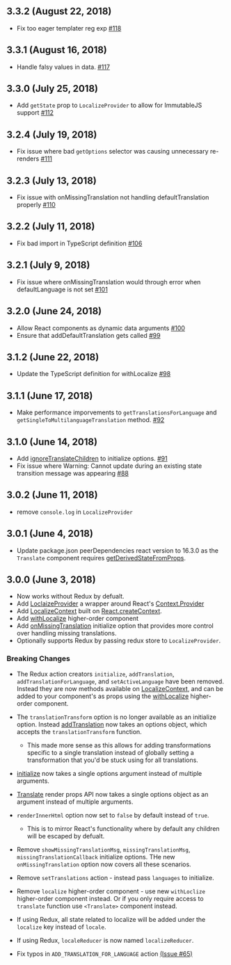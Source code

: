## 3.3.2 (August 22, 2018)

* Fix too eager templater reg exp [#118](https://github.com/ryandrewjohnson/react-localize-redux/pull/118)

## 3.3.1 (August 16, 2018)

* Handle falsy values in data. [#117](https://github.com/ryandrewjohnson/react-localize-redux/pull/117)

## 3.3.0 (July 25, 2018)

* Add `getState` prop to `LocalizeProvider` to allow for ImmutableJS support [#112](https://github.com/ryandrewjohnson/react-localize-redux/pull/112)

## 3.2.4 (July 19, 2018)

* Fix issue where bad `getOptions` selector was causing unnecessary re-renders [#111](https://github.com/ryandrewjohnson/react-localize-redux/issues/111)

## 3.2.3 (July 13, 2018)

* Fix issue with onMissingTranslation not handling defaultTranslation properly [#110](https://github.com/ryandrewjohnson/react-localize-redux/pull/110)

## 3.2.2 (July 11, 2018)

* Fix bad import in TypeScript definition [#106](https://github.com/ryandrewjohnson/react-localize-redux/pull/106)

## 3.2.1 (July 9, 2018)

* Fix issue where onMissingTranslation would through error when defaultLanguage is not set [#101](https://github.com/ryandrewjohnson/react-localize-redux/issues/101)

## 3.2.0 (June 24, 2018)

* Allow React components as dynamic data arguments [#100](https://github.com/ryandrewjohnson/react-localize-redux/pull/100)
* Ensure that addDefaultTranslation gets called [#99](https://github.com/ryandrewjohnson/react-localize-redux/pull/99)

## 3.1.2 (June 22, 2018)

* Update the TypeScript definition for withLocalize [#98](https://github.com/ryandrewjohnson/react-localize-redux/pull/98)

## 3.1.1 (June 17, 2018)

* Make performance imporvements to `getTranslationsForLanguage` and `getSingleToMultilanguageTranslation` method. [#92](https://github.com/ryandrewjohnson/react-localize-redux/pull/92)

## 3.1.0 (June 14, 2018)

* Add [ignoreTranslateChildren](https://ryandrewjohnson.github.io/react-localize-redux-docs/#initialize) to initialize options. [#91](https://github.com/ryandrewjohnson/react-localize-redux-docs/pull/1)
* Fix issue where Warning: Cannot update during an existing state transition message was appearing [#88](https://github.com/ryandrewjohnson/react-localize-redux/pull/88)

## 3.0.2 (June 11, 2018)

* remove `console.log` in `LocalizeProvider`

## 3.0.1 (June 4, 2018)

* Update package.json peerDependencies react version to 16.3.0 as the `Translate` component requires [getDerivedStateFromProps](https://reactjs.org/docs/react-component.html#static-getderivedstatefromprops).

## 3.0.0 (June 3, 2018)

* Now works without Redux by defualt.
* Add [LoclaizeProvider](https://ryandrewjohnson.github.io/react-localize-redux-docs//#localizeprovider) a wrapper around React's [Context.Provider](https://reactjs.org/docs/context.html#provider)
* Add [LocalizeContext](https://ryandrewjohnson.github.io/react-localize-redux-docs/#localizecontext) built on [React.createContext](https://reactjs.org/docs/context.html#reactcreatecontext).
* Add [withLocalize](https://ryandrewjohnson.github.io/react-localize-redux-docs/#withlocalize) higher-order component
* Add [onMissingTranslation](https://ryandrewjohnson.github.io/react-localize-redux-docs/#handle-missing-translations) initialize option that provides more control over handling missing translations.
* Optionally supports Redux by passing redux store to `LocalizeProvider`.

### Breaking Changes

* The Redux action creators `initialize`, `addTranslation`, `addTranslationForLanguage`, and `setActiveLanguage` have been removed. Instead they are now methods available on [LocalizeContext](https://ryandrewjohnson.github.io/react-localize-redux-docs/#localizecontext), and can be added to your component's as props using the [withLocalize](https://ryandrewjohnson.github.io/react-localize-redux-docs/#withlocalize) higher-order component.

* The `translationTransform` option is no longer available as an initialize option. Instead [addTranslation](https://ryandrewjohnson.github.io/react-localize-redux-docs/#addtranslation) now takes an options object, which accepts the `translationTransform` function.

  * This made more sense as this allows for adding transformations specific to a single translation instead of globally setting a transformation that you'd be stuck using for all translations.

* [initialize](https://ryandrewjohnson.github.io/react-localize-redux-docs/#initialize) now takes a single options argument instead of multiple arguments.

* [Translate](https://ryandrewjohnson.github.io/react-localize-redux-docs/#render-props-api) render props API now takes a single options object as an argument instead of multiple arguments.

* `renderInnerHtml` option now set to `false` by default instead of `true`.

  * This is to mirror React's functionality where by default any children will be escaped by defualt.

* Remove `showMissingTranslationMsg`, `missingTranslationMsg`, `missingTranslationCallback` initialize options. THe new `onMissingTranslation` option now covers all these scenarios.

* Remove `setTranslations` action - instead pass `languages` to initialize.

* Remove `localize` higher-order component - use new `withLoclize` higher-order component instead. Or if you only require access to `translate` function use `<Translate>` component instead.

* If using Redux, all state related to localize will be added under the `localize` key instead of `locale`.

* If using Redux, `localeReducer` is now named `localizeReducer`.

* Fix typos in `ADD_TRANSLATION_FOR_LANGUAGE` action [(Issue #65)](https://github.com/ryandrewjohnson/react-localize-redux/issues/65)
